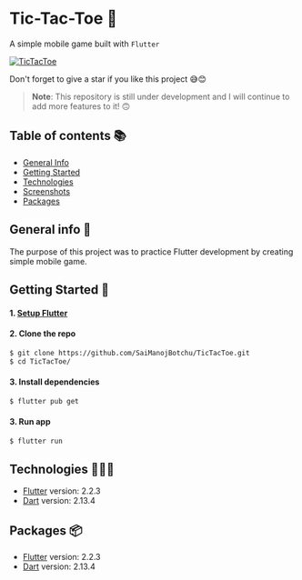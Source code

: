# Tic-Tac-Toe 🎃

A simple mobile game built with `Flutter`

[![TicTacToe](https://img.shields.io/badge/TicTacToe-🎮-1EAEDB.svg)](https://github.com/SaiManojBotchu/TicTacToe)

Don't forget to give a star if you like this project 😅😊

> **Note**: This repository is still under development and I will continue to add more features to it! 🙃

## Table of contents 📚

- [General Info](#general-info-)
- [Getting Started](#getting-started-)
- [Technologies](#technologies-)
- [Screenshots](#screenshots-)
- [Packages](#packages-)


## General info 📝

The purpose of this project was to practice Flutter development by creating simple mobile game.

## Getting Started 🚀

#### 1. [Setup Flutter](https://flutter.io/setup/)

#### 2. Clone the repo

```sh
$ git clone https://github.com/SaiManojBotchu/TicTacToe.git
$ cd TicTacToe/
```

#### 3. Install dependencies
```sh
$ flutter pub get
```

#### 3. Run app
```sh
$ flutter run
```

## Technologies 👨🏻‍💻

- [Flutter](https://flutter.dev/) version: 2.2.3
- [Dart](https://dart.dev/) version: 2.13.4

## Packages 📦

- [Flutter](https://flutter.dev/) version: 2.2.3
- [Dart](https://dart.dev/) version: 2.13.4
